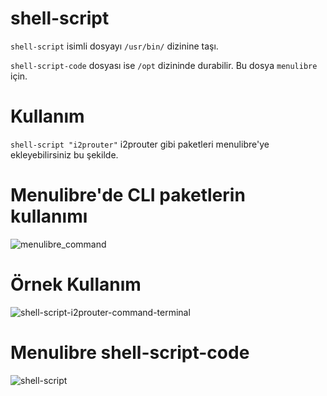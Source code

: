 # shell-script
`shell-script` isimli dosyayı `/usr/bin/` dizinine taşı.

`shell-script-code` dosyası ise `/opt` dizininde durabilir. Bu dosya `menulibre` için.

# Kullanım
`shell-script "i2prouter"` i2prouter gibi paketleri menulibre'ye ekleyebilirsiniz bu şekilde.

# Menulibre'de CLI paketlerin kullanımı
![menulibre_command](https://github.com/endor79/shell-script/assets/105305285/a018879b-6d2b-447c-b69e-93cb20bbbda3)

# Örnek Kullanım
![shell-script-i2prouter-command-terminal](https://github.com/endor79/shell-script/assets/105305285/79034c8b-de57-4553-b060-55a70443dc66)

# Menulibre shell-script-code
![shell-script](https://github.com/endor79/shell-script/assets/105305285/1ff75602-e2bd-4de0-84e8-6cb00e742615)
